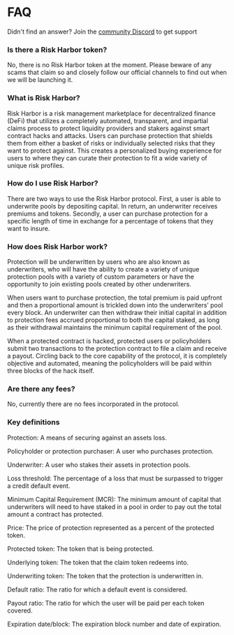 # FAQ

Didn't find an answer? Join the [community Discord](https://discord.gg/7aAC4p6vsr) to get support

### Is there a Risk Harbor token?

No, there is no Risk Harbor token at the moment. Please beware of any scams that claim so and closely follow our official channels to find out when we will be launching it.

### What is Risk Harbor?

Risk Harbor is a risk management marketplace for decentralized finance \(DeFi\) that utilizes a completely automated, transparent, and impartial claims process to protect liquidity providers and stakers against smart contract hacks and attacks. Users can purchase protection that shields them from either a basket of risks or individually selected risks that they want to protect against. This creates a personalized buying experience for users to where they can curate their protection to fit a wide variety of unique risk profiles.

### How do I use Risk Harbor?

There are two ways to use the Risk Harbor protocol. First, a user is able to underwrite pools by depositing capital. In return, an underwriter receives premiums and tokens. Secondly, a user can purchase protection for a specific length of time in exchange for a percentage of tokens that they want to insure.

### How does Risk Harbor work?

Protection will be underwritten by users who are also known as underwriters, who will have the ability to create a variety of unique protection pools with a variety of custom parameters or have the opportunity to join existing pools created by other underwriters.

When users want to purchase protection, the total premium is paid upfront and then a proportional amount is trickled down into the underwriters’ pool every block. An underwriter can then withdraw their initial capital in addition to protection fees accrued proportional to both the capital staked, as long as their withdrawal maintains the minimum capital requirement of the pool.

When a protected contract is hacked, protected users or policyholders submit two transactions to the protection contract to file a claim and receive a payout. Circling back to the core capability of the protocol, it is completely objective and automated, meaning the policyholders will be paid within three blocks of the hack itself.

### Are there any fees?

No, currently there are no fees incorporated in the protocol.

### Key definitions

Protection: A means of securing against an assets loss.

Policyholder or protection purchaser: A user who purchases protection.

Underwriter: A user who stakes their assets in protection pools.

Loss threshold: The percentage of a loss that must be surpassed to trigger a credit default event.

Minimum Capital Requirement \(MCR\): The minimum amount of capital that underwriters will need to have staked in a pool in order to pay out the total amount a contract has protected.

Price: The price of protection represented as a percent of the protected token.

Protected token: The token that is being protected.

Underlying token: The token that the claim token redeems into.

Underwriting token: The token that the protection is underwritten in.

Default ratio: The ratio for which a default event is considered.

Payout ratio: The ratio for which the user will be paid per each token covered.

Expiration date/block: The expiration block number and date of expiration.

